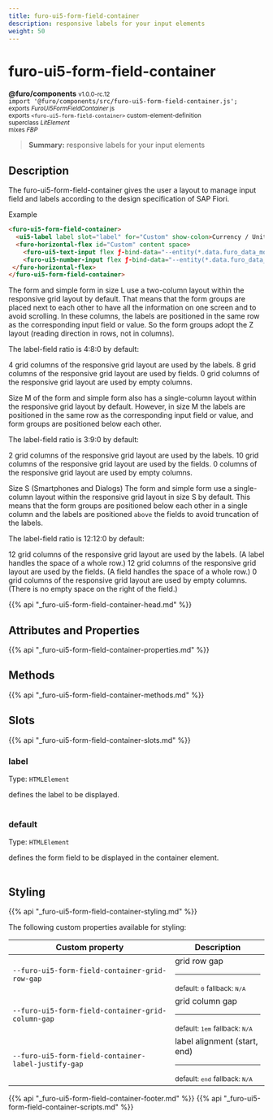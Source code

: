 ```yaml
---
title: furo-ui5-form-field-container
description: responsive labels for your input elements
weight: 50
---
```


# furo-ui5-form-field-container
**@furo/components** <small>v1.0.0-rc.12</small>
<br>`import '@furo/components/src/furo-ui5-form-field-container.js';`<small>
<br>exports *FuroUi5FormFieldContainer* js
<br>exports `<furo-ui5-form-field-container>` custom-element-definition
<br>superclass *LitElement*
<br> mixes *FBP*</small>

> **Summary:** responsive labels for your input elements

## Description

The furo-ui5-form-field-container gives the user a layout to manage
input field and labels according to the design specification of SAP Fiori.

Example

```html
<furo-ui5-form-field-container>
  <ui5-label label slot="label" for="Custom" show-colon>Currency / Units (custom)</ui5-label>
  <furo-horizontal-flex id="Custom" content space>
    <furo-ui5-text-input flex ƒ-bind-data="--entity(*.data.furo_data_money_input.currency_code)"></furo-ui5-text-input>
    <furo-ui5-number-input flex ƒ-bind-data="--entity(*.data.furo_data_money_input.units)"></furo-ui5-number-input>
 </furo-horizontal-flex>
</furo-ui5-form-field-container>
```

The form and simple form in size L use a two-column layout within the responsive grid layout by default.
That means that the form groups are placed next to each other to have all the information on one screen and to
avoid scrolling. In these columns, the labels are positioned in the same row as the corresponding input field or value.
So the form groups adopt the Z layout (reading direction in rows, not in columns).

The label-field ratio is 4:8:0 by default:

4 grid columns of the responsive grid layout are used by the labels.
8 grid columns of the responsive grid layout are used by fields.
0 grid columns of the responsive grid layout are used by empty columns.


Size M of the form and simple form also has a single-column layout within the responsive grid layout by default.
However, in size M the labels are positioned in the same row as the corresponding input field or value, and form
groups are positioned below each other.

The label-field ratio is 3:9:0 by default:

2 grid columns of the responsive grid layout are used by the labels.
10 grid columns of the responsive grid layout are used by the fields.
0 columns of the responsive grid layout are used by empty columns.


Size S (Smartphones and Dialogs)
The form and simple form use a single-column layout within the responsive grid layout in size S by default.
This means that the form groups are positioned below each other in a single column and the labels are positioned
`above` the fields to avoid truncation of the labels.

The label-field ratio is 12:12:0 by default:

12 grid columns of the responsive grid layout are used by the labels.
(A label handles the space of a whole row.)
12 grid columns of the responsive grid layout are used by the fields.
(A field handles the space of a whole row.)
0 grid columns of the responsive grid layout are used by empty columns.
(There is no empty space on the right of the field.)

{{% api "_furo-ui5-form-field-container-head.md" %}}

## Attributes and Properties
{{% api "_furo-ui5-form-field-container-properties.md" %}}






## Methods
{{% api "_furo-ui5-form-field-container-methods.md" %}}







## Slots
{{% api "_furo-ui5-form-field-container-slots.md" %}}

### **label**
Type: `HTMLElement`

defines the label to be displayed.
<br><br>
### **default**
Type: `HTMLElement`

defines the form field to be displayed in the container element.
<br><br>
## Styling
{{% api "_furo-ui5-form-field-container-styling.md" %}}

The following custom properties  available for styling:

Custom property | Description
----------------|-------------
`--furo-ui5-form-field-container-grid-row-gap` | grid row gap <hr> <small>default: `0`</small> <small>fallback: `N/A`</small>
`--furo-ui5-form-field-container-grid-column-gap` | grid column gap <hr> <small>default: `1em`</small> <small>fallback: `N/A`</small>
`--furo-ui5-form-field-container-label-justify-gap` | label alignment (start, end) <hr> <small>default: `end`</small> <small>fallback: `N/A`</small>

{{% api "_furo-ui5-form-field-container-footer.md" %}}
{{% api "_furo-ui5-form-field-container-scripts.md" %}}
